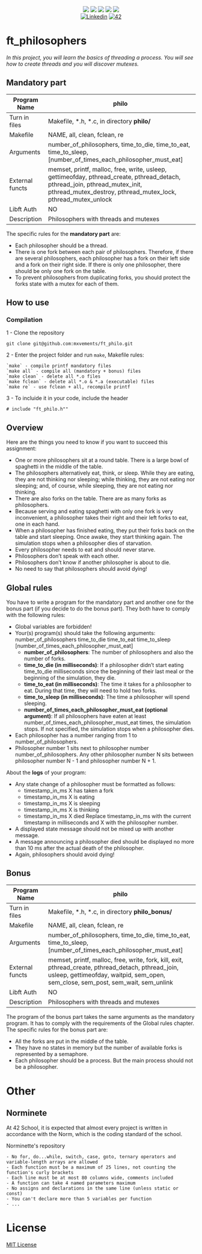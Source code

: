 <div align="center">
    <img src="https://img.shields.io/badge/status-wip-success?color=00ABAD&style=flat-square" />
    <img src="https://img.shields.io/badge/started-20%20%2F%207%20%2F%202024-success?color=00ABAD&style=flat-square" />
    <img src="https://img.shields.io/badge/score-xx%20%2F%20100-success?color=00ABAD&style=flat-square" />
    <img src="https://img.shields.io/github/languages/top/mxvements/ft_philo?color=00ABAD&style=flat-square" />
    <img src="https://img.shields.io/github/last-commit/mxvements/ft_philo?color=00ABAD&style=flat-square" />
    <br>
    <a href='https://www.linkedin.com/in/luciami' target="_blank"><img alt='Linkedin' src='https://img.shields.io/badge/LinkedIn-100000?style=flat-square&logo=Linkedin&logoColor=white&labelColor=1323233&color=323233'/></a>
    <a href='https://profile.intra.42.fr/users/luciama2' target="_blank"><img alt='42' src='https://img.shields.io/badge/Madrid-100000?style=flat-square&logo=42&logoColor=white&labelColor=323233&color=323233'/></a>
    <br>
</div>

# ft_philosophers
*In this project, you will learn the basics of threading a process.
You will see how to create threads and you will discover mutexes.*

## Mandatory part

| Program Name | philo |
| ------------ | ----- |
| Turn in files | Makefile, *.h, *.c, in directory **philo/** |
| Makefile | NAME, all, clean, fclean, re |
| Arguments | number_of_philosophers, time_to_die, time_to_eat, time_to_sleep, [number_of_times_each_philosopher_must_eat] |
| External functs | memset, printf, malloc, free, write, usleep, gettimeofday, pthread_create, pthread_detach, pthread_join, pthread_mutex_init, pthread_mutex_destroy, pthread_mutex_lock, pthread_mutex_unlock |
| Libft Auth | NO |
| Description | Philosophers with threads and mutexes |

The specific rules for the **mandatory part** are:
+ Each philosopher should be a thread.
+ There is one fork between each pair of philosophers. Therefore, if there are several philosophers, each philosopher has a fork on their left side and a fork on their right
side. If there is only one philosopher, there should be only one fork on the table.
+ To prevent philosophers from duplicating forks, you should protect the forks state with a mutex for each of them.

## How to use

### Compilation
1 - Clone the repository
```
git clone git@github.com:mxvements/ft_philo.git 
```
2 - Enter the project folder and run `make`, Makefile rules:
```
`make` - compile printf mandatory files
`make all` - compile all (mandatory + bonus) files
`make clean` - delete all *.o files
`make fclean` - delete all *.o & *.a (executable) files
`make re` - use fclean + all, recompile printf
```
3 - To incluide it in your code, include the header
```
# include "ft_philo.h""
```


##  Overview

Here are the things you need to know if you want to succeed this assignment:
+  One or more philosophers sit at a round table. There is a large bowl of spaghetti in the middle of the table.
+  The philosophers alternatively eat, think, or sleep. While they are eating, they are not thinking nor sleeping; while thinking, they are not eating nor sleeping; and, of course, while sleeping, they are not eating nor thinking.
+ There are also forks on the table. There are as many forks as philosophers.
+ Because serving and eating spaghetti with only one fork is very inconvenient, a philosopher takes their right and their left forks to eat, one in each hand.
+ When a philosopher has finished eating, they put their forks back on the table and start sleeping. Once awake, they start thinking again. The simulation stops when a philosopher dies of starvation.
+ Every philosopher needs to eat and should never starve.
+ Philosophers don’t speak with each other.
+ Philosophers don’t know if another philosopher is about to die.
+ No need to say that philosophers should avoid dying!

## Global rules

You have to write a program for the mandatory part and another one for the bonus part (if you decide to do the bonus part). They both have to comply with the following rules:
+ Global variables are forbidden!
+ Your(s) program(s) should take the following arguments: number_of_philosophers time_to_die time_to_eat time_to_sleep
[number_of_times_each_philosopher_must_eat]
   + **number_of_philosophers**: The number of philosophers and also the number of forks.
   + **time_to_die (in milliseconds)**: If a philosopher didn’t start eating time_to_die milliseconds since the beginning of their last meal or the beginning of the simulation, they die.
   + **time_to_eat (in milliseconds)**: The time it takes for a philosopher to eat. During that time, they will need to hold two forks.
   + **time_to_sleep (in milliseconds)**: The time a philosopher will spend sleeping.
	+ **number_of_times_each_philosopher_must_eat (optional argument)**: If all philosophers have eaten at least number_of_times_each_philosopher_must_eat times, the simulation stops. If not specified, the simulation stops when a philosopher dies.
+ Each philosopher has a number ranging from 1 to number_of_philosophers.
+ Philosopher number 1 sits next to philosopher number  number_of_philosophers. Any other philosopher number N sits between philosopher number N - 1 and philosopher number N + 1.

About the **logs** of your program:
+ Any state change of a philosopher must be formatted as follows:
	+ timestamp_in_ms X has taken a fork
	+ timestamp_in_ms X is eating
	+ timestamp_in_ms X is sleeping
	+ timestamp_in_ms X is thinking
	+ timestamp_in_ms X died
Replace timestamp_in_ms with the current timestamp in milliseconds
and X with the philosopher number.
+ A displayed state message should not be mixed up with another message.
+ A message announcing a philosopher died should be displayed no more than 10 ms after the actual death of the philosopher.
+ Again, philosophers should avoid dying!


## Bonus

| Program Name | philo |
| ------------ | ----- |
| Turn in files | Makefile, *.h, *.c, in directory **philo_bonus/** |
| Makefile | NAME, all, clean, fclean, re |
| Arguments | number_of_philosophers, time_to_die, time_to_eat, time_to_sleep, [number_of_times_each_philosopher_must_eat] |
| External functs | memset, printf, malloc, free, write, fork, kill, exit, pthread_create, pthread_detach, pthread_join, usleep, gettimeofday, waitpid, sem_open, sem_close, sem_post, sem_wait, sem_unlink |
| Libft Auth | NO |
| Description | Philosophers with threads and mutexes |

The program of the bonus part takes the same arguments as the mandatory program. It has to comply with the requirements of the Global rules chapter.
The specific rules for the bonus part are:
+  All the forks are put in the middle of the table.
+  They have no states in memory but the number of available forks is represented by a semaphore.
+  Each philosopher should be a process. But the main process should not be a philosopher.

# Other

## Norminete
At 42 School, it is expected that almost every project is written in accordance with the Norm, which is the coding standard of the school.

<a href="https://github.com/42School/norminette">
<a>Norminette's repository</a>

```
- No for, do...while, switch, case, goto, ternary operators and variable-length arrays are allowed
- Each function must be a maximum of 25 lines, not counting the function's curly brackets
- Each line must be at most 80 columns wide, comments included
- A function can take 4 named parameters maximum
- No assigns and declarations in the same line (unless static or const)
- You can't declare more than 5 variables per function
- ...
```

# License
[MIT License](https://github.com/mxvements/ft_license/blob/main/LICENSE.txt)